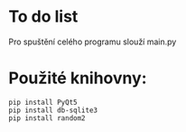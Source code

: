 # To do list

Pro spuštění celého programu slouží main.py


# Použité knihovny:
```
pip install PyQt5
pip install db-sqlite3
pip install random2
```

